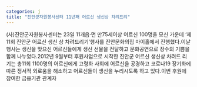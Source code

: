 ```yaml
---
categories: j
title: "진안군자원봉사센터 11년째 어르신 생신상 차려드려"
---
```

(사)진안군자원봉사센터는 23일 11개읍‧면 만75세이상 어르신 100명을 모신 가운데 ‘제11회 진안군 어르신 생신 상 차려드리기’행사를 진안문화의집 마이홀에서 진행했다.이날 행사는 생신을 맞으신 어르신들에게 생신 선물을 전달하고 문화공연으로 장수의 기쁨을 함께 나누었다.2012년 9월부터 후원사업으로 시작한 진안군 어르신 생신상 차려드 리기는 총11회 1100명의 어르신에게 고령화 사회에 어르신을 공경하고 코로나19 장기화에 따른 정서적 외로움을 해소하고 어르신들이 생신을 누리시도록 하고 있다.이번 후원에 참여한 금융기관 관계자